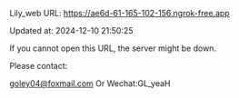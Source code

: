 Lily_web URL: https://ae6d-61-165-102-156.ngrok-free.app

Updated at: 2024-12-10 21:50:25

If you cannot open this URL, the server might be down.

Please contact: 

goley04@foxmail.com Or Wechat:GL_yeaH